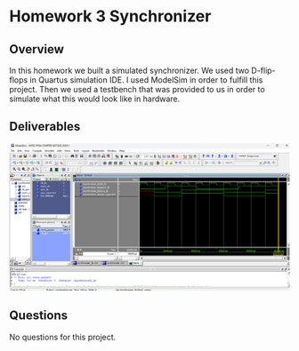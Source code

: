 # Homework 3 Synchronizer

## Overview
In this homework we built a simulated synchronizer. We used two D-flip-flops in Quartus simulation IDE. I used ModelSim in order to fulfill this project. Then we used a testbench that was provided to us in order to simulate what this would look like in hardware. 

## Deliverables
![Simulation Window](/../docs/assets/hw3_screenshot.png?raw=true)

## Questions
No questions for this project.